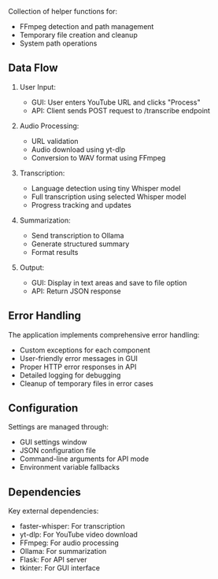 Collection of helper functions for:

- FFmpeg detection and path management
- Temporary file creation and cleanup
- System path operations

## Data Flow

1. User Input:

   - GUI: User enters YouTube URL and clicks "Process"
   - API: Client sends POST request to /transcribe endpoint

2. Audio Processing:

   - URL validation
   - Audio download using yt-dlp
   - Conversion to WAV format using FFmpeg

3. Transcription:

   - Language detection using tiny Whisper model
   - Full transcription using selected Whisper model
   - Progress tracking and updates

4. Summarization:

   - Send transcription to Ollama
   - Generate structured summary
   - Format results

5. Output:
   - GUI: Display in text areas and save to file option
   - API: Return JSON response

## Error Handling

The application implements comprehensive error handling:

- Custom exceptions for each component
- User-friendly error messages in GUI
- Proper HTTP error responses in API
- Detailed logging for debugging
- Cleanup of temporary files in error cases

## Configuration

Settings are managed through:

- GUI settings window
- JSON configuration file
- Command-line arguments for API mode
- Environment variable fallbacks

## Dependencies

Key external dependencies:

- faster-whisper: For transcription
- yt-dlp: For YouTube video download
- FFmpeg: For audio processing
- Ollama: For summarization
- Flask: For API server
- tkinter: For GUI interface
